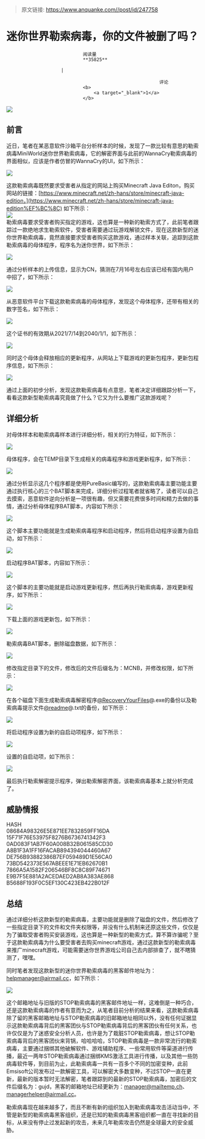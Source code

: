 > 原文链接: https://www.anquanke.com//post/id/247758 


# 迷你世界勒索病毒，你的文件被删了吗？


                                阅读量   
                                **35825**
                            
                        |
                        
                                                            评论
                                <b>
                                    <a target="_blank">1</a>
                                </b>
                                                                                    



[![](https://p2.ssl.qhimg.com/t01e4a7d025dd70d45f.png)](https://p2.ssl.qhimg.com/t01e4a7d025dd70d45f.png)



## 前言

近日，笔者在某恶意软件沙箱平台分析样本的时候，发现了一款比较有意思的勒索病毒MiniWorld迷你世界勒索病毒，它的解密界面与此前的WannaCry勒索病毒的界面相似，应该是作者仿冒的WannaCry的UI，如下所示：

[![](https://p0.ssl.qhimg.com/t01eb9c1c2af6d0531c.png)](https://p0.ssl.qhimg.com/t01eb9c1c2af6d0531c.png)

这款勒索病毒既然要求受害者从指定的网站上购买Minecraft Java Editon，购买网站的链接：[https://www.minecraft.net/zh-hans/store/minecraft-java-edition，](https://www.minecraft.net/zh-hans/store/minecraft-java-edition%EF%BC%8C) 如下所示：<br>[![](https://p3.ssl.qhimg.com/t01394b86f6689be909.png)](https://p3.ssl.qhimg.com/t01394b86f6689be909.png)<br>
勒索病毒要求受害者购买指定的游戏，这也算是一种新的勒索方式了，此前笔者跟踪过一款绝地求生勒索软件，受害者需要通过玩游戏解锁文件，现在这款新型的迷你世界勒索病毒，竟然直接要求受害者购买这款游戏，通过样本关联，追踪到这款勒索病毒的母体程序，程序名为迷你世界，如下所示：

[![](https://p4.ssl.qhimg.com/t01c584af075a9efa65.png)](https://p4.ssl.qhimg.com/t01c584af075a9efa65.png)

通过分析样本的上传信息，显示为CN，猜测在7月16号左右应该已经有国内用户中招了，如下所示：

[![](https://p2.ssl.qhimg.com/t015137e334c34be04f.png)](https://p2.ssl.qhimg.com/t015137e334c34be04f.png)

从恶意软件平台下载这款勒索病毒的母体程序，发现这个母体程序，还带有相关的数字签名，如下所示：

[![](https://p5.ssl.qhimg.com/t01af7fa4fc0d3acbce.png)](https://p5.ssl.qhimg.com/t01af7fa4fc0d3acbce.png)

这个证书的有效期从2021/7/14到2040/1/1，如下所示：

[![](https://p1.ssl.qhimg.com/t0193273f381477b74a.png)](https://p1.ssl.qhimg.com/t0193273f381477b74a.png)

同时这个母体会释放相应的更新程序，从网站上下载游戏的更新包程序，更新包程序信息，如下所示：

[![](https://p4.ssl.qhimg.com/t01844c0168b8d82882.png)](https://p4.ssl.qhimg.com/t01844c0168b8d82882.png)

通过上面的初步分析，发现这款勒索病毒有点意思，笔者决定详细跟踪分析一下，看看这款新型勒索病毒究竟做了什么？它又为什么要推广这款游戏呢？



## 详细分析

对母体样本和勒索病毒样本进行详细分析，相关的行为特征，如下所示：

[![](https://p5.ssl.qhimg.com/t01f6a8335b6e862c50.png)](https://p5.ssl.qhimg.com/t01f6a8335b6e862c50.png)

母体程序，会在TEMP目录下生成相关的病毒程序和游戏更新程序，如下所示：

[![](https://p4.ssl.qhimg.com/t01c3a9276f9fba1db7.png)](https://p4.ssl.qhimg.com/t01c3a9276f9fba1db7.png)

通过分析显示这几个程序都是使用PureBasic编写的，这款勒索病毒主要功能主要通过执行核心的三个BAT脚本来完成，详细分析过程笔者就省略了，读者可以自己去摸索，恶意软件逆向分析是一项很有趣，但又需要花费很多时间和精力去做的事情，通过分析母体程序BAT脚本，内容如下所示：

[![](https://p0.ssl.qhimg.com/t011be2e25ce3e9f7e6.png)](https://p0.ssl.qhimg.com/t011be2e25ce3e9f7e6.png)

这个脚本主要功能就是生成勒索病毒程序和启动程序，然后将启动程序设置为自启动，如下所示：

[![](https://p4.ssl.qhimg.com/t0106f22474ec2cad5f.png)](https://p4.ssl.qhimg.com/t0106f22474ec2cad5f.png)

启动程序BAT脚本，内容如下所示：

[![](https://p4.ssl.qhimg.com/t0151f8f667c7c09bcc.png)](https://p4.ssl.qhimg.com/t0151f8f667c7c09bcc.png)

这个脚本的主要功能就是启动游戏更新程序，然后再执行勒索病毒，游戏更新程序，如下所示：

[![](https://p5.ssl.qhimg.com/t016c0de8b969701df5.png)](https://p5.ssl.qhimg.com/t016c0de8b969701df5.png)

下载上面的游戏更新包，如下所示：

[![](https://p0.ssl.qhimg.com/t013feb0b9a11e4f909.png)](https://p0.ssl.qhimg.com/t013feb0b9a11e4f909.png)

勒索病毒BAT脚本，删除磁盘数据，如下所示：

[![](https://p1.ssl.qhimg.com/t014bca289b230eb4c2.png)](https://p1.ssl.qhimg.com/t014bca289b230eb4c2.png)

修改指定目录下的文件，修改后的文件后缀名为：MCNB，并修改权限，如下所示：

[![](https://p0.ssl.qhimg.com/t0102c4d384fa789906.png)](https://p0.ssl.qhimg.com/t0102c4d384fa789906.png)

在各个磁盘下面生成勒索病毒解密程序[@RecoveryYourFiles](https://github.com/RecoveryYourFiles)@.exe的备份以及勒索病毒提示文件[@readme](https://github.com/readme)@.txt的备份，如下所示：

[![](https://p0.ssl.qhimg.com/t01546fb3c3cd964aad.png)](https://p0.ssl.qhimg.com/t01546fb3c3cd964aad.png)

将启动程序设置为新的自启动项程序，如下所示：

[![](https://p5.ssl.qhimg.com/t01f357eab104ec0ba1.png)](https://p5.ssl.qhimg.com/t01f357eab104ec0ba1.png)

设置的自启动项，如下所示：

[![](https://p4.ssl.qhimg.com/t01d70d680ce2518f01.png)](https://p4.ssl.qhimg.com/t01d70d680ce2518f01.png)

最后执行勒索解密提示程序，弹出勒索解密界面，该勒索病毒基本上就分析完成了。



## 威胁情报

HASH<br>
08684A98326E5E871EE7832859FF16DA<br>
15F71F76E53975F8276B6736741342F3<br>
0AD083F1AB7F60A008B32B061585CD30<br>
A8B1F3A1FF16FACAB894394044460A67<br>
DE756B93882386B7EF059489D1E56CA0<br>
73BD542373E567ABEEE1E71EB62670B1<br>
7866A5A1582F206546BF8C8C89F74671<br>
E9B7F5E881A2ACEDAED2AB8A383AE868<br>
B5688F193F0C5EF130C423EB422B012F



## 总结

通过详细分析这款新型的勒索病毒，主要功能就是删除了磁盘的文件，然后修改了一些指定目录下的文件和文件夹权限等，并没有什么机制来还原这些文件，仅仅是为了骗取受害者购买安装游戏，这也算是一种新型的勒索方式，算不算诈骗呢？至于这款勒索病毒为什么要受害者去购买minecraft游戏，通过这款新型的勒索病毒来推广minecraft游戏，可能需要迷你世界游戏公司自己去内部排查了，就不瞎猜测了，嘿嘿。

同时笔者发现这款新型的迷你世界勒索病毒的黑客邮件地址为：[helpmanager@airmail.cc](mailto:helpmanager@airmail.cc)，如下所示：

[![](https://p5.ssl.qhimg.com/t016a45be26a50c44fd.png)](https://p5.ssl.qhimg.com/t016a45be26a50c44fd.png)

这个邮箱地址与旧版的STOP勒索病毒的黑客邮件地址一样，这难倒是一种巧合，还是这款勒索病毒的作者有意而为之，从笔者目前分析的结果来看，这款勒索病毒除了留的黑客邮箱地址与STOP勒索病毒的旧邮箱地址相同以外，没有任何证据显示这款勒索病毒背后的黑客团伙与STOP勒索病毒背后的黑客团伙有任何关系，也许仅仅是为了迷惑安全分析人员，也许是为了栽脏STOP勒索病毒，想让STOP勒索病毒背后的黑客团伙来背锅，哈哈哈哈，STOP勒索病毒是一款非常流行的勒索病毒，主要通过捆绑其他破解软件、游戏辅助程序、一些常用软件等渠道进行传播，最近一两年STOP勒索病毒通过捆绑KMS激活工具进行传播，以及其他一些防病毒软件等，到目前为止，此勒索病毒一共有一百多个不同的加密变种，此前Emsisoft公司发布过一款解密工具，可以解密大多数变种，不过STOP一直在更新，最新的版本暂时无法解密，笔者跟踪到的最新的STOP勒索病毒，加密后的文件后缀名为：gujd，黑客的邮箱地址已经更新为：[manager@mailtemp.ch](mailto:manager@mailtemp.ch)、[managerhelper@airmail.cc](mailto:managerhelper@airmail.cc)。

勒索病毒现在越来越多了，而且不断有新的组织加入到勒索病毒攻击活动当中，不管是新型的勒索病毒黑客组织，还是已知的勒索病毒黑客组织都一直在寻找新的目标，从来没有停止过发起新的攻击，未来几年勒索攻击仍然是全球最大的安全威胁。
